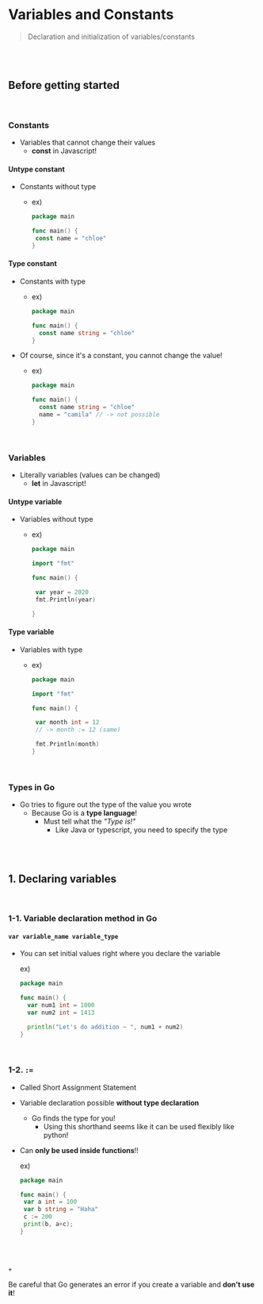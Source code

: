 # Variables and Constants

> Declaration and initialization of variables/constants

<br>

<br>

## Before getting started

<br>

### Constants

- Variables that cannot change their values
  - **const** in Javascript!

#### Untype constant

- Constants without type

  - ex)

    ```go
    package main
    
    func main() {
     const name = "chloe"
    }
    ```

#### Type constant

- Constants with type

  - ex)

    ```go
    package main
    
    func main() {
      const name string = "chloe"
    }
    ```

- Of course, since it's a constant, you cannot change the value!

  - ex)

    ```go
    package main
    
    func main() {
      const name string = "chloe"
      name = "camila" // -> not possible
    }
    ```

<br>

### Variables

- Literally variables (values can be changed)
  - **let** in Javascript!

#### Untype variable

- Variables without type

  - ex)

    ```go
    package main
    
    import "fmt"
    
    func main() {
    
     var year = 2020
     fmt.Println(year)
    
    }
    ```

#### Type variable

- Variables with type

  - ex)

    ```go
    package main
    
    import "fmt"
    
    func main() {
    
     var month int = 12
     // -> month := 12 (same)
    
     fmt.Println(month)
    }
    ```

<br>

### Types in Go

- Go tries to figure out the type of the value you wrote
  - Because Go is a **type language**!
    - Must tell what the *"Type is!"*
      - Like Java or typescript, you need to specify the type

<br>

<br>

## 1. Declaring variables

<br>

### 1-1. Variable declaration method in Go

#### `var variable_name variable_type`

- You can set initial values right where you declare the variable

  ex)

  ```go
  package main
  
  func main() {
    var num1 int = 1000
    var num2 int = 1413
  
    println("Let's do addition ~ ", num1 + num2)
  }
  ```

<br>

### 1-2. `:=`

- Called Short Assignment Statement

- Variable declaration possible **without type declaration**

  - Go finds the type for you!
    - Using this shorthand seems like it can be used flexibly like python!

- Can **only be used inside functions**!!

  ex)

  ```go
  package main
  
  func main() {
   var a int = 100
   var b string = "Haha"
   c := 200
   print(b, a+c);
  }
  ```

<br>

<br>`+`

Be careful that Go generates an error if you create a variable and **don't use it**! 

